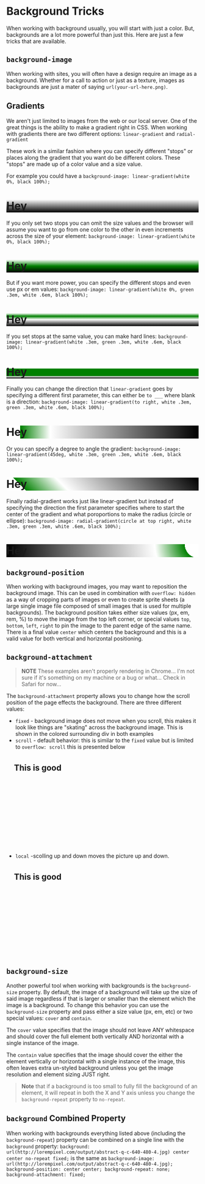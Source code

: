 # Background Tricks

When working with background usually, you will start with just a color.
But, backgrounds are a lot more powerful than just this.
Here are just a few tricks that are available.

## `background-image`

When working with sites, you will often have a design require an image as a background.
Whether for a call to action or just as a texture, images as backgrounds are just a mater of saying `url(your-url-here.png)`.

## Gradients

We aren't just limited to images from the web or our local server.
One of the great things is the ability to make a gradient right in CSS.
When working with gradients there are two different options: `linear-gradient` and `radial-gradient`

These work in a similar fashion where you can specify different "stops" or places along the gradient that you want do be different colors.
These "stops" are made up of a color value and a size value.

For example you could have a `background-image: linear-gradient(white 0%, black 100%);`

<h1 style="background-image: linear-gradient(white, black);">Hey</h1>

If you only set two stops you can omit the size values and the browser will assume you want to go from one color to the other in even increments across the size of your element: `background-image: linear-gradient(white 0%, black 100%);`

<h1 style="background-image: linear-gradient(white, green,  black);">Hey</h1>

But if you want more power, you can specify the different stops and even use px or em values: `background-image: linear-gradient(white 0%, green .3em, white .6em, black 100%);`

<h1 style="background-image: linear-gradient(white 0%, green .3em, white .6em, black 100%);">Hey</h1>

If you set stops at the same value, you can make hard lines: `background-image: linear-gradient(white .3em, green .3em, white .6em, black 100%);`

<h1 style="background-image: linear-gradient(white .3em, green .3em, green 1em, white 1em, black 100%);">Hey</h1>

Finally you can change the direction that `linear-gradient` goes by specifying a different first parameter, this can either be `to ___` where blank is a direction: `background-image: linear-gradient(to right, white .3em, green .3em, white .6em, black 100%);`

<h1 style="background-image: linear-gradient(to right, white 1.3em, green 1.3em, white 4.1em, black 100%);">Hey</h1>

Or you can specify a degree to angle the gradient: `background-image: linear-gradient(45deg, white .3em, green .3em, white .6em, black 100%);`

<h1 style="background-image: linear-gradient(45deg, white 1.3em, green 1.3em, white 4.1em, black 100%);">Hey</h1>

Finally radial-gradient works just like linear-gradient but instead of specifying the direction the first parameter specifies where to start the center of the gradient and what poroportions to make the radius (circle or ellipse): `background-image: radial-gradient(circle at top right, white .3em, green .3em, white .6em, black 100%);`

<h1 style="background-image: radial-gradient(circle at top right, white 1.3em, green 1.3em, white 4.1em, black 100%);">Hey</h1>

## `background-position`

When working with background images, you may want to reposition the background image.
This can be used in combination with `overflow: hidden` as a way of cropping parts of images or even to create sprite sheets (a large single image file composed of small images that is used for multiple backgrounds).
The background position takes either size values (px, em, rem, %) to move the image from the top left corner, or special values `top`, `bottom`, `left`, `right` to pin the image to the parent edge of the same name.
There is a final value `center` which centers the background and this is a valid value for both vertical and horizontal positioning.

## `background-attachment`

> **NOTE** These examples aren't properly rendering in Chrome... I'm not sure if it's something on my machine or a bug or what... Check in Safari for now...

The `background-attachment` property allows you to change how the scroll position of the page effects the background.
There are three different values:

* `fixed` - background image does not move when you scroll, this makes it look like things are "skating" across the background image. This is shown in the colored surrounding div in both examples
* `scroll` - default behavior: this is similar to the `fixed` value but is limited to `overflow: scroll` this is presented below

<div style="background: url(http://lorempixel.com/output/abstract-q-c-640-480-4.jpg) center center fixed; background-size: cover; overflow: auto">
  <div style="background: url(http://lorempixel.com/output/animals-q-g-640-480-2.jpg);  height: 200px; overflow: scroll; margin: 20px;">
    <h2 style="margin:0; height: 300px">This is good</h2>
  </div>
</div>

* `local` -scolling up and down moves the picture up and down.

<div style="background: url(http://lorempixel.com/output/abstract-q-c-640-480-4.jpg) center center fixed; background-size: cover; overflow: auto">
  <div style="background: url(http://lorempixel.com/output/animals-q-g-640-480-2.jpg) local;  height: 200px; overflow: scroll; margin: 20px;">
    <h2 style="margin:0; height: 300px">This is good</h2>
  </div>
</div>

## `background-size`

Another powerful tool when working with backgrounds is the `background-size` property.
By default, the image of a background will take up the size of said image regardless if that is larger or smaller than the element which the image is a background.
To change this behavior you can use the `background-size` property and pass either a size value (px, em, etc) or two special values: `cover` and `contain`.

The `cover` value specifies that the image should not leave ANY whitespace and should cover the full element both vertically AND horizontal with a single instance of the image.

The `contain` value specifies that the image should cover the either the element vertically or horizontal with a single instance of the image, this often leaves extra un-styled background unless you get the image resolution and element sizing JUST right.

> **Note** that if a background is too small to fully fill the background of an element, it will repeat in both the X and Y axis unless you change the `background-repeat` property to `no-repeat`.

## `background` Combined Property

When working with backgrounds everything listed above (including the `background-repeat`) property can be combined on a single line with the `background` property: `background: url(http://lorempixel.com/output/abstract-q-c-640-480-4.jpg) center center no-repeat fixed;` is the same as `background-image: url(http://lorempixel.com/output/abstract-q-c-640-480-4.jpg); background-position: center center; background-repeat: none; background-attachment: fixed;`
